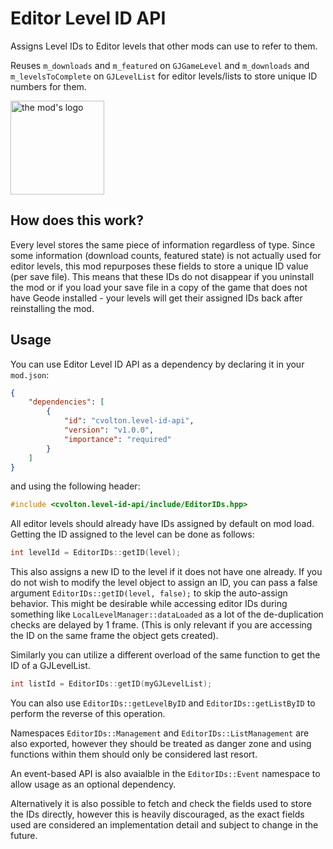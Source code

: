 # Editor Level ID API
Assigns Level IDs to Editor levels that other mods can use to refer to them.

Reuses `m_downloads` and `m_featured` on `GJGameLevel` and `m_downloads` and `m_levelsToComplete` on `GJLevelList` for editor levels/lists to store unique ID numbers for them.

<img src="logo.png" width="150" alt="the mod's logo" />

## How does this work?

Every level stores the same piece of information regardless of type. Since some information (download counts, featured state) is not actually used for editor levels, this mod repurposes these fields to store a unique ID value (per save file). This means that these IDs do not disappear if you uninstall the mod or if you load your save file in a copy of the game that does not have Geode installed - your levels will get their assigned IDs back after reinstalling the mod.

## Usage
You can use Editor Level ID API as a dependency by declaring it in your `mod.json`:

```json
{
    "dependencies": [
        {
            "id": "cvolton.level-id-api",
            "version": "v1.0.0",
            "importance": "required"
        }
    ]
}
```
and using the following header:
```cpp
#include <cvolton.level-id-api/include/EditorIDs.hpp>
```

All editor levels should already have IDs assigned by default on mod load. Getting the ID assigned to the level can be done as follows:
```cpp
int levelId = EditorIDs::getID(level);
```
This also assigns a new ID to the level if it does not have one already. If you do not wish to modify the level object to assign an ID, you can pass a false argument `EditorIDs::getID(level, false);` to skip the auto-assign behavior. This might be desirable while accessing editor IDs during something like `LocalLevelManager::dataLoaded` as a lot of the de-duplication checks are delayed by 1 frame. (This is only relevant if you are accessing the ID on the same frame the object gets created).

Similarly you can utilize a different overload of the same function to get the ID of a GJLevelList.
```cpp
int listId = EditorIDs::getID(myGJLevelList);
```

You can also use `EditorIDs::getLevelByID` and `EditorIDs::getListByID` to perform the reverse of this operation.

Namespaces `EditorIDs::Management` and `EditorIDs::ListManagement` are also exported, however they should be treated as danger zone and using functions within them should only be considered last resort.

An event-based API is also avaialble in the `EditorIDs::Event` namespace to allow usage as an optional dependency.

Alternatively it is also possible to fetch and check the fields used to store the IDs directly, however this is heavily discouraged, as the exact fields used are considered an implementation detail and subject to change in the future.